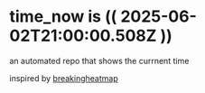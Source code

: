 # time_now is (( 2025-06-02T21:00:00.508Z ))

an automated repo that shows the currnent time

inspired by [breakingheatmap](https://github.com/breakingheatmap/breakingheatmap)